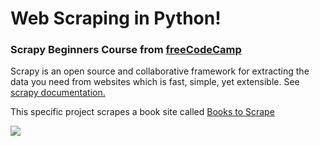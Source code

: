 <h1>Web Scraping in Python!</h1>
<h3>Scrapy Beginners Course from <a href="https://thepythonscrapyplaybook.com/freecodecamp-beginner-course/">freeCodeCamp</a></h3>

<p><bold>Scrapy</bold> is an open source and collaborative framework for extracting the data you need from websites which is fast, simple, yet extensible. See <a href="https://docs.scrapy.org/en/latest/">scrapy documentation.</a></p>

<p>This specific project scrapes a book site called <a href="http://books.toscrape.com/">Books to Scrape</a></p>
<img src="https://github.com/galvez-mcj/web-scraping/assets/123865026/b695ce1c-7ce9-4585-83e6-8f17b1f73635" />

